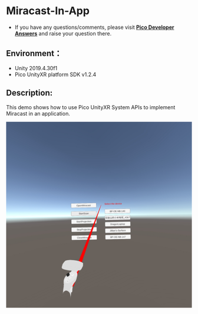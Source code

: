 # Miracast-In-App

- If you have any questions/comments, please visit [**Pico Developer Answers**](https://devanswers.pico-interactive.com/) and raise your question there.

## Environment：

- Unity 2019.4.30f1
- Pico UnityXR platform SDK v1.2.4

## Description:
This demo shows how to use Pico UnityXR System APIs to implement Miracast in an application.

   <img src="./ReadMeScreenshot/1-1.jpeg"  width = "600"/>


